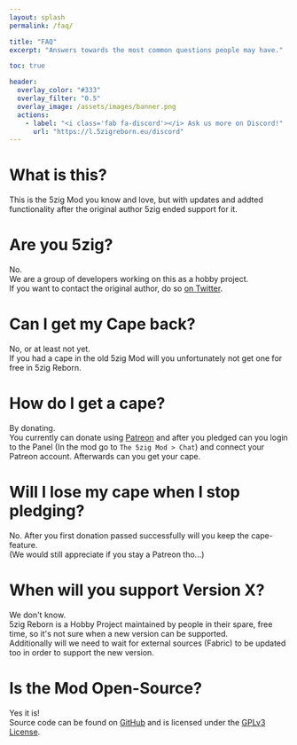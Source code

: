 ```yaml
---
layout: splash
permalink: /faq/

title: "FAQ"
excerpt: "Answers towards the most common questions people may have."

toc: true

header:
  overlay_color: "#333"
  overlay_filter: "0.5"
  overlay_image: /assets/images/banner.png
  actions:
    - label: "<i class='fab fa-discord'></i> Ask us more on Discord!"
      url: "https://l.5zigreborn.eu/discord"
---
```


# What is this?
This is the 5zig Mod you know and love, but with updates and addted functionality after the original author 5zig ended support for it.

# Are you 5zig?
No.  
We are a group of developers working on this as a hobby project.  
If you want to contact the original author, do so [on Twitter](https://twitter.com/the5zig).

# Can I get my Cape back?
No, or at least not yet.  
If you had a cape in the old 5zig Mod will you unfortunately not get one for free in 5zig Reborn.

# How do I get a cape?
By donating.  
You currently can donate using [Patreon](https://patreon.com/5zig) and after you pledged can you login to the Panel (In the mod go to `The 5zig Mod > Chat`) and connect your Patreon account. Afterwards can you get your cape.

# Will I lose my cape when I stop pledging?
No. After you first donation passed successfully will you keep the cape-feature.  
(We would still appreciate if you stay a Patreon tho...)

# When will you support Version X?
We don't know.  
5zig Reborn is a Hobby Project maintained by people in their spare, free time, so it's not sure when a new version can be supported.  
Additionally will we need to wait for external sources (Fabric) to be updated too in order to support the new version.

# Is the Mod Open-Source?
Yes it is!  
Source code can be found on [GitHub](https://github.com/5zig-reborn) and is licensed under the [GPLv3 License](https://www.gnu.org/licenses/gpl-3.0).